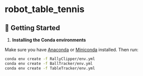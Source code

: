 # robot_table_tennis

## 🚀 Getting Started

1. **Installing the Conda environments**

Make sure you have [Anaconda](https://www.anaconda.com/) or [Miniconda](https://docs.conda.io/en/latest/miniconda.html) installed. Then run:

```bash
conda env create -f RallyClipper/env.yml
conda env create -f BallTracker/env.yml
conda env create -f TableTracker/env.yml

